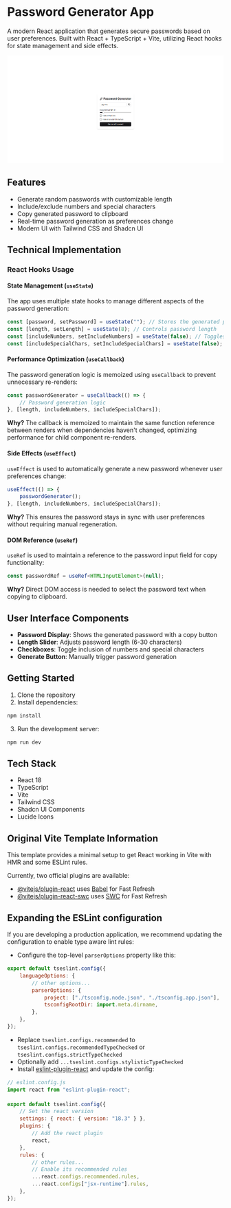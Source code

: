 # Password Generator App

A modern React application that generates secure passwords based on user preferences. Built with React + TypeScript + Vite, utilizing React hooks for state management and side effects.

![Password Generator Screenshot](/src/assets/Password-Generator.png)

## Features

- Generate random passwords with customizable length
- Include/exclude numbers and special characters
- Copy generated password to clipboard
- Real-time password generation as preferences change
- Modern UI with Tailwind CSS and Shadcn UI

## Technical Implementation

### React Hooks Usage

#### State Management (`useState`)

The app uses multiple state hooks to manage different aspects of the password generation:

```typescript
const [password, setPassword] = useState(""); // Stores the generated password
const [length, setLength] = useState(8); // Controls password length
const [includeNumbers, setIncludeNumbers] = useState(false); // Toggles numbers
const [includeSpecialChars, setIncludeSpecialChars] = useState(false); // Toggles special characters
```

#### Performance Optimization (`useCallback`)

The password generation logic is memoized using `useCallback` to prevent unnecessary re-renders:

```typescript
const passwordGenerator = useCallback(() => {
	// Password generation logic
}, [length, includeNumbers, includeSpecialChars]);
```

**Why?** The callback is memoized to maintain the same function reference between renders when dependencies haven't changed, optimizing performance for child component re-renders.

#### Side Effects (`useEffect`)

`useEffect` is used to automatically generate a new password whenever user preferences change:

```typescript
useEffect(() => {
	passwordGenerator();
}, [length, includeNumbers, includeSpecialChars]);
```

**Why?** This ensures the password stays in sync with user preferences without requiring manual regeneration.

#### DOM Reference (`useRef`)

`useRef` is used to maintain a reference to the password input field for copy functionality:

```typescript
const passwordRef = useRef<HTMLInputElement>(null);
```

**Why?** Direct DOM access is needed to select the password text when copying to clipboard.

## User Interface Components

- **Password Display**: Shows the generated password with a copy button
- **Length Slider**: Adjusts password length (6-30 characters)
- **Checkboxes**: Toggle inclusion of numbers and special characters
- **Generate Button**: Manually trigger password generation

## Getting Started

1. Clone the repository
2. Install dependencies:

```bash
npm install
```

3. Run the development server:

```bash
npm run dev
```

## Tech Stack

- React 18
- TypeScript
- Vite
- Tailwind CSS
- Shadcn UI Components
- Lucide Icons

## Original Vite Template Information

This template provides a minimal setup to get React working in Vite with HMR and some ESLint rules.

Currently, two official plugins are available:

- [@vitejs/plugin-react](https://github.com/vitejs/vite-plugin-react/blob/main/packages/plugin-react/README.md) uses [Babel](https://babeljs.io/) for Fast Refresh
- [@vitejs/plugin-react-swc](https://github.com/vitejs/vite-plugin-react-swc) uses [SWC](https://swc.rs/) for Fast Refresh

## Expanding the ESLint configuration

If you are developing a production application, we recommend updating the configuration to enable type aware lint rules:

- Configure the top-level `parserOptions` property like this:

```js
export default tseslint.config({
	languageOptions: {
		// other options...
		parserOptions: {
			project: ["./tsconfig.node.json", "./tsconfig.app.json"],
			tsconfigRootDir: import.meta.dirname,
		},
	},
});
```

- Replace `tseslint.configs.recommended` to `tseslint.configs.recommendedTypeChecked` or `tseslint.configs.strictTypeChecked`
- Optionally add `...tseslint.configs.stylisticTypeChecked`
- Install [eslint-plugin-react](https://github.com/jsx-eslint/eslint-plugin-react) and update the config:

```js
// eslint.config.js
import react from "eslint-plugin-react";

export default tseslint.config({
	// Set the react version
	settings: { react: { version: "18.3" } },
	plugins: {
		// Add the react plugin
		react,
	},
	rules: {
		// other rules...
		// Enable its recommended rules
		...react.configs.recommended.rules,
		...react.configs["jsx-runtime"].rules,
	},
});
```
